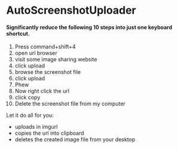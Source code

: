 # AutoScreenshotUploader

#### Significantly reduce the following 10 steps into just one keyboard shortcut.

1. Press command+shift+4
2. open url browser
3. visit some image sharing website
4. click upload
5. browse the screenshot file
6. click upload
7. Phew
8. Now right click the url
9. click copy
10. Delete the screenshot file from my computer

Let it do all for you:
* uploads in imgurl 
* copies the url into clipboard 
* deletes the created image file from your desktop

